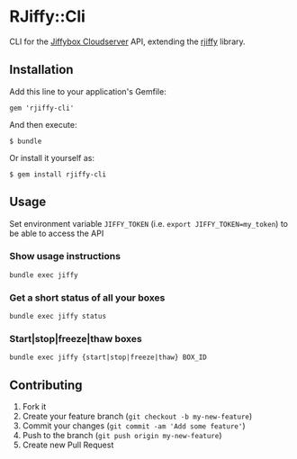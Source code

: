 # RJiffy::Cli

CLI for the [Jiffybox Cloudserver](http://jiffybox.de) API, extending the [rjiffy](http://suchasurge.github.com/rjiffy/) library.

## Installation

Add this line to your application's Gemfile:

    gem 'rjiffy-cli'

And then execute:

    $ bundle

Or install it yourself as:

    $ gem install rjiffy-cli

## Usage

Set environment variable `JIFFY_TOKEN` (i.e. `export JIFFY_TOKEN=my_token`) to be able to access the API

### Show usage instructions

`bundle exec jiffy`

### Get a short status of all your boxes

`bundle exec jiffy status`

### Start|stop|freeze|thaw boxes

`bundle exec jiffy {start|stop|freeze|thaw} BOX_ID`

## Contributing

1. Fork it
2. Create your feature branch (`git checkout -b my-new-feature`)
3. Commit your changes (`git commit -am 'Add some feature'`)
4. Push to the branch (`git push origin my-new-feature`)
5. Create new Pull Request
